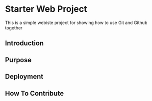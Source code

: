 # Starter Web Project

This is a simple webiste project for
showing how to use Git and Github together

## Introduction

## Purpose

## Deployment

## How To Contribute
